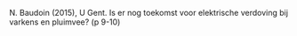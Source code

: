 N. Baudoin (2015), U Gent. Is er nog toekomst voor elektrische verdoving bij varkens en pluimvee? (p 9-10)
